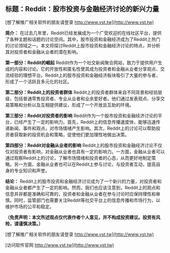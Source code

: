 ## **标题：Reddit：股市投资与金融经济讨论的新兴力量**

[想了解推广相关软件的朋友请登录 http://www.vst.tw](http://www.vst.tw)

**简介：**
在过去几年里，Reddit已经发展成为一个广受欢迎的在线社区平台，提供了各种主题和话题的讨论空间。其中，股市投资和金融经济成为了Reddit上热门的讨论领域之一。本文将探讨Reddit上股市投资和金融经济讨论的特点，并分析其对投资者和金融从业者的潜在影响。

**第一部分：Reddit的崛起**
Reddit作为一个社交新闻聚合网站，致力于提供用户生成的内容和讨论。它的开放性和匿名性使其成为投资者和金融从业者分享观点、交流经验的理想平台。Reddit上的股市投资和金融经济板块吸引了大量的参与者，形成了一个活跃且多元化的社区。

**第二部分：Reddit上的投资者群体**
Reddit上的投资者群体来自不同背景和经验层级，包括普通零售投资者、专业从业者和业余爱好者。他们通过发表观点、分享交易策略和分析以及互相提供建议，形成了一个开放且互助的环境。

**第三部分：Reddit对投资者的影响**
Reddit作为一个股市投资和金融经济讨论的平台，已经产生了一定的影响力。首先，Reddit上的信息传播速度快，能够迅速传递新闻、事件和观点，对市场情绪产生影响。其次，Reddit上的讨论可以帮助投资者获取新的投资机会和策略，促使他们更加理性地做出决策。

**第四部分：Reddit对金融从业者的影响**
Reddit上的股市投资和金融经济讨论不仅仅对投资者有影响，对金融从业者也具有一定的影响力。一方面，金融从业者可以通过观察Reddit上的讨论，了解市场情绪和投资者的心态，从而更好地制定策略。另一方面，金融从业者也可以在Reddit上参与讨论，与投资者互动，提高自身的专业知识和声誉。

**结论：**
Reddit上的股市投资和金融经济讨论成为了一个新兴的力量，对投资者和金融从业者都产生了一定的影响。然而，我们也应该注意到，Reddit上的观点和信息并非都是准确和可靠的，投资者和金融从业者在参与讨论时应保持理性和审慎。同时，监管部门也需要关注Reddit等社交平台上的信息传播和市场行为，以维护市场的公平和稳定。

**（免责声明：本文所述观点仅代表作者个人意见，并不构成投资建议。投资有风险，请谨慎决策。）**

[想了解推广相关软件的朋友请登录 http://www.vst.tw](http://www.vst.tw)


[访问软件官网 http://www.vst.tw](http://www.vst.tw)
